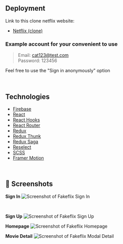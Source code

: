 ## Deployment

Link to this clone netflix website:

- [Netflix (clone)](https://netflixcatt.netlify.app/)

### Example account for your convenient to use

> Email: cat123@test.com<br/>
> Password: 123456<br/>

Feel free to use the "Sign in anonymously" option

<br/>

## Technologies

- [Firebase](https://firebase.google.com/)
- [React](https://reactjs.org/)
- [React Hooks](https://reactjs.org/docs/hooks-intro.html)
- [React Router](https://reactrouter.com/web/guides/quick-start)
- [Redux](https://redux.js.org/)
- [Redux Thunk](https://github.com/reduxjs/redux-thunk)
- [Redux Saga](https://redux-saga.js.org/)
- [Reselect](https://github.com/reduxjs/reselect)
- [SCSS](https://sass-lang.com/)
- [Framer Motion](https://www.framer.com/motion/)

<br/>

## 📸 Screenshots

**Sign In**
![Screenshot of Fakeflix Sign In](https://github.com/catttjyl/netflix-cat/assets/92762878/09d9410c-7d48-4466-a278-40961492ff1a)

<br/>

**Sign Up**
![Screenshot of Fakeflix Sign Up](https://github.com/catttjyl/netflix-cat/assets/92762878/96733938-0d3b-4723-95ab-64c7ab0e5bf0)
<br/>

**Homepage**
![Screenshot of Fakeflix Homepage](https://github.com/catttjyl/netflix-cat/assets/92762878/87d6c220-d8bf-4db5-b7e2-21396af87fa7)
<br/>

**Movie Detail**
![Screenshot of Fakeflix Modal Detail](https://github.com/catttjyl/netflix-cat/assets/92762878/d22571f0-f2b8-4293-b664-f9d3b944707e)
<br/>

<!-- **User Experience**
:arrow_down: Walkthrough Video


<br/> -->
